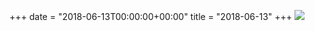 +++
date = "2018-06-13T00:00:00+00:00"
title = "2018-06-13"
+++
<img class="img-fluid" src="/2018-06-13.jpg" />
